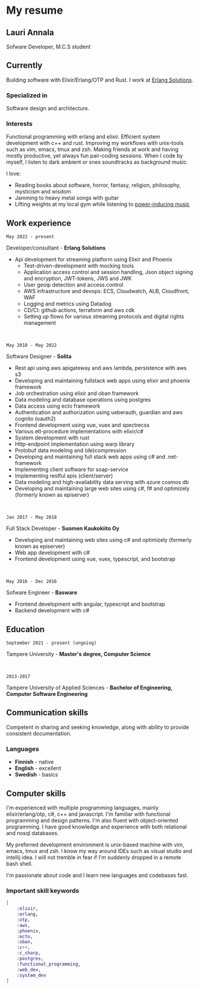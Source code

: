 # My resume

## Lauri Annala
Sofware Developer, M.C.S student

## Currently

Building software with Elixir/Erlang/OTP and Rust.
I work at [Erlang Solutions](https://www.erlang-solutions.com/).

### Specialized in

Software design and architecture.

### Interests

Functional programming with erlang and elixir. Efficient system development with c++ and rust.
Improving my workflows with unix-tools such as vim, emacs, tmux and zsh. Making friends at work and having mostly productive, yet always fun pair-coding sessions. When I code by myself, I listen to dark ambient or snes soundtracks as background music.

I love:
* Reading books about software, horror, fantasy, religion, philosophy, mysticism and wisdom
* Jamming to heavy metal songs with guitar
* Lifting weights at my local gym while listening to [power-inducing music](https://www.youtube.com/watch?v=Hf0sac4APLg)

## Work experience

`May 2022 - present`

Developer/consultant - __Erlang Solutions__

* Api development for streaming platform using Elixir and Phoenix
  * Test-driven-development with mocking tools
  * Application access control and session handling, Json object signing and encryption, JWT-tokens, JWS and JWK
  * User geoip detection and access control
  * AWS infrastructure and devops: ECS, Cloudwatch, ALB, Cloudfront, WAF
  * Logging and metrics using Datadog
  * CD/CI: github actions, terraform and aws cdk
  * Setting up flows for various streaming protocols and digital rights management

<br/>

`May 2018 - May 2022`

Software Designer - __Solita__

* Rest api using aws apigateway and aws lambda, persistence with aws s3
* Developing and maintaining fullstack web apps using elixir and phoenix framework
* Job orchestration using elixir and oban framework
* Data modeling and database operations using postgres
* Data access using ecto framework
* Authentication and authorization using ueberauth, guardian and aws cognito (oauth2)
* Frontend development using vue, vuex and spectrecss
* Various etl-procedure implementations with elixir/c#
* System development with rust
* Http-endpoint implementation using warp library
* Protobuf data modeling and (de)compression
* Developing and maintaining full stack web apps using c# and .net-framework
* Implementing client software for soap-service
* Implementing restful apis (client/server)
* Data modeling and high-availability data serving with azure cosmos db
* Developing and maintaining large web sites using c#, f# and optimizely (formerly known as episerver)

<br/>

`Jan 2017 - May 2018`

Full Stack Developer - __Suomen Kaukokiito Oy__

* Developing and maintaining web sites using c# and optimizely (formerly known as episerver)
* Web app development with c#
* Frontend development using vue, vuex, typescript, and bootstrap

<br/>

`May 2016 - Dec 2016`

Sofware Engineer - __Basware__

* Frontend development with angular, typescript and bootstrap
* Backend development with c#

## Education

`September 2021 - present (ongoing)`

Tampere University - __Master's degree, Computer Science__

<br/>

`2013-2017`

Tampere University of Applied Sciences - __Bachelor of Engineering, Computer Software Engineering__

## Communication skills

Competent in sharing and seeking knowledge, along with ability to provide consistent documentation.

### Languages

* __Finnish__ - native
* __English__ - excellent
* __Swedish__ - basics

## Computer skills

I'm experienced with multiple programming languages, mainly elixir/erlang/otp, c#, c++ and javascript.
I'm familiar with functional programming and design patterns. I'm also fluent with object-oriented programming.
I have good knowledge and experience with both relational and nosql databases.

My preferred development environment is unix-based machine with vim, emacs, tmux and zsh.
I know my way around IDEs such as visual studio and intellij idea. I will not tremble in fear if I'm suddenly dropped in a remote bash shell.

I'm passionate about code and I learn new languages and codebases fast.

### Important skill keywords

```elixir
[
    :elixir,
    :erlang,
    :otp,
    :aws,
    :phoenix,
    :ecto,
    :oban,
    :c++,
    :c_sharp,
    :postgres,
    :functional_programming,
    :web_dev,
    :system_dev
]
```
